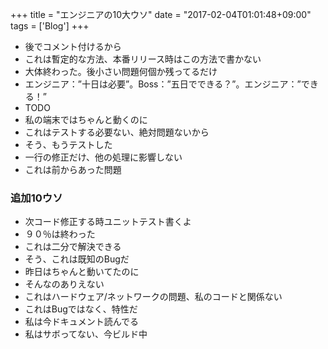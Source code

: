 +++
title = "エンジニアの10大ウソ"
date = "2017-02-04T01:01:48+09:00"
tags = ['Blog']
+++

* 後でコメント付けるから
* これは暫定的な方法、本番リリース時はこの方法で書かない
* 大体終わった。後小さい問題何個か残ってるだけ
* エンジニア：”十日は必要”。Boss：”五日でできる？”。エンジニア：”できる！”
* TODO
* 私の端末ではちゃんと動くのに
* これはテストする必要ない、絶対問題ないから
* そう、もうテストした
* 一行の修正だけ、他の処理に影響しない
* これは前からあった問題

### 追加10ウソ

* 次コード修正する時ユニットテスト書くよ
* ９０％は終わった
* これは二分で解決できる
* そう、これは既知のBugだ
* 昨日はちゃんと動いてたのに
* そんなのありえない
* これはハードウェア/ネットワークの問題、私のコードと関係ない
* これはBugではなく、特性だ
* 私は今ドキュメント読んでる
* 私はサボってない、今ビルド中

